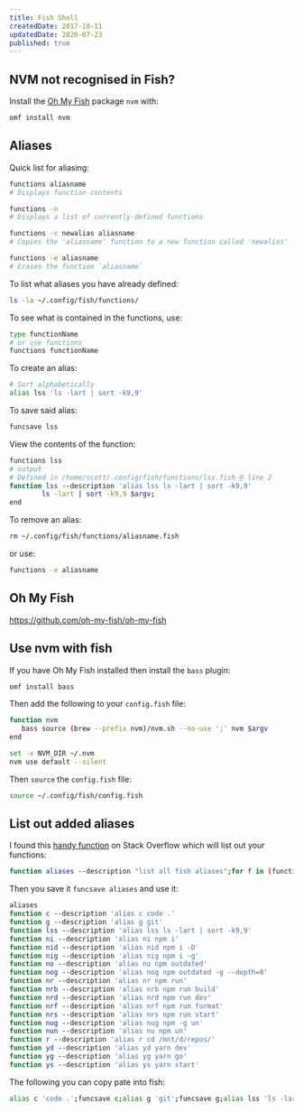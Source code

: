 ```yaml
---
title: Fish Shell
createdDate: 2017-10-11
updatedDate: 2020-07-23
published: true
---
```


## NVM not recognised in Fish?

Install the [Oh My Fish](#Oh-My-Fish) package `nvm` with:

```bash
omf install nvm
```

## Aliases

Quick list for aliasing:

```bash
functions aliasname
# Displays function contents

functions -n
# Displays a list of currently-defined functions

functions -c newalias aliasname
# Copies the 'aliasname' function to a new function called 'newalias'

functions -e aliasname
# Erases the function `aliasname`
```

To list what aliases you have already defined:

```bash
ls -la ~/.config/fish/functions/
```

To see what is contained in the functions, use:

```bash
type functionName
# or use functions
functions functionName
```

To create an alias:

```bash
# Sort alphabetically
alias lss 'ls -lart | sort -k9,9'
```

To save said alias:

```bash
funcsave lss
```

View the contents of the function:

```bash
functions lss
# output
# Defined in /home/scott/.config/fish/functions/lss.fish @ line 2
function lss --description 'alias lss ls -lart | sort -k9,9'
        ls -lart | sort -k9,9 $argv;
end
```

To remove an alias:

```bash
rm ~/.config/fish/functions/aliasname.fish
```

or use:

```bash
functions -e aliasname
```

## Oh My Fish

https://github.com/oh-my-fish/oh-my-fish

## Use nvm with fish

If you have Oh My Fish installed then install the `bass` plugin:

```bash
omf install bass
```

Then add the following to your `config.fish` file:

```bash
function nvm
   bass source (brew --prefix nvm)/nvm.sh --no-use ';' nvm $argv
end

set -x NVM_DIR ~/.nvm
nvm use default --silent
```

Then `source` the `config.fish` file:

```bash
source ~/.config/fish/config.fish
```

## List out added aliases

I found this [handy function] on Stack Overflow which will list out
your functions:

```bash
function aliases --description "list all fish aliases";for f in (functions);functions $f | grep \'alias;end;end;
```

Then you save it `funcsave aliases` and use it:

```bash
aliases
function c --description 'alias c code .'
function g --description 'alias g git'
function lss --description 'alias lss ls -lart | sort -k9,9'
function ni --description 'alias ni npm i'
function nid --description 'alias nid npm i -D'
function nig --description 'alias nig npm i -g'
function no --description 'alias no npm outdated'
function nog --description 'alias nog npm outdated -g --depth=0'
function nr --description 'alias nr npm run'
function nrb --description 'alias nrb npm run build'
function nrd --description 'alias nrd npm run dev'
function nrf --description 'alias nrf npm run format'
function nrs --description 'alias nrs npm run start'
function nug --description 'alias nug npm -g un'
function nun --description 'alias nu npm un'
function r --description 'alias r cd /mnt/d/repos/'
function yd --description 'alias yd yarn dev'
function yg --description 'alias yg yarn go'
function ys --description 'alias ys yarn start'
```

The following you can copy pate into fish:

```bash
alias c 'code .';funcsave c;alias g 'git';funcsave g;alias lss 'ls -lart | sort -k9,9';funcsave lss;alias ni 'npm i';funcsave ni;alias nid 'npm i -D';funcsave nid;alias nig 'npm i -g';funcsave nig;alias no 'npm outdated';funcsave no;alias nog 'npm outdated -g --depth=0';funcsave nog;alias nr 'npm run';funcsave nr;alias nrb 'npm run build';funcsave nrb;alias nrd 'npm run dev';funcsave nrd;alias nrf 'npm run format';funcsave nrf;alias nrs 'npm run start';funcsave nrs;alias nug 'npm -g un';funcsave nug;alias nu 'npm un';funcsave nu;alias r 'cd /mnt/d/repos/';funcsave r;alias yd 'yarn dev';funcsave yd;alias yg 'yarn go';funcsave yg;alias ys 'yarn start';funcsave ys;
```

<!-- Links -->

[handy function]: https://stackoverflow.com/a/50803805/1138354
